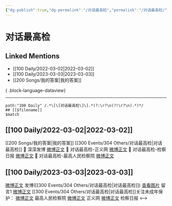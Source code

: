 ```yaml
---
{"dg-publish":true,"dg-permalink":"/对话最高检","permalink":"/对话最高检/","created":"2023-03-04T11:55:38.000+08:00","updated":"2023-08-24T19:35:14.659+08:00"}
---
```


# 对话最高检

## Linked Mentions
- [[100 Daily/2022-03-02\|2022-03-02]]
- [[100 Daily/2023-03-03\|2023-03-03]]
- [[200 Songs/我的答案\|我的答案]]

{ .block-language-dataview}

---

```expander
path:"100 Daily" /.*\[\[对话最高检\]\].*(?:\r?\n(?!\r?\n).*)*/
## [[$filename]]
$match
```
## [[100 Daily/2022-03-02\|2022-03-02]]
[[200 Songs/我的答案\|我的答案]] [[300 Events/304 Others/对话最高检\|对话最高检]]
💫 深深发博 [微博正文](https://m.weibo.cn/6466290670/4742642443490121)
💫 对话最高检-正义网 [微博正文](https://m.weibo.cn/6466290670/4742650152355288)
💫 对话最高检-检察日报 [微博正文](https://m.weibo.cn/6466290670/4742649343377583)
💫 对话最高检-最高人民检察院 [微博正文](https://m.weibo.cn/6466290670/4742643432822256)
## [[100 Daily/2023-03-03\|2023-03-03]]
[微博正文](https://weibo.com/1736988591/4875176208500139) 发博([[300 Events/304 Others/对话最高检\|对话最高检]])
[查看图片](https://wx4.sinaimg.cn/large/0088n2Pggy1hbn29cp1j9j30yi078t93.jpg) 留言1 [微博正文](https://weibo.com/1736988591/4874783517050222)
[[300 Events/304 Others/对话最高检\|对话最高检]]关注未成年保护：
[微博正文](https://m.weibo.cn/5053469079/4875183170523296) 最高人民检察院
[微博正文](https://weibo.com/1896650227/4875225886622504) 正义网
[微博正文](https://weibo.com/3183107112/4875226116523372) 检察日报
<-->